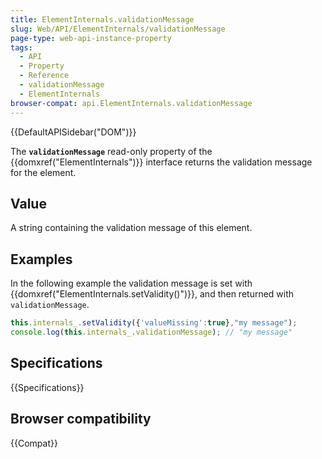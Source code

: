 ```yaml
---
title: ElementInternals.validationMessage
slug: Web/API/ElementInternals/validationMessage
page-type: web-api-instance-property
tags:
  - API
  - Property
  - Reference
  - validationMessage
  - ElementInternals
browser-compat: api.ElementInternals.validationMessage
---
```


{{DefaultAPISidebar("DOM")}}

The **`validationMessage`** read-only property of the {{domxref("ElementInternals")}} interface returns the validation message for the element.

## Value

A string containing the validation message of this element.

## Examples

In the following example the validation message is set with {{domxref("ElementInternals.setValidity()")}}, and then returned with `validationMessage`.

```js
this.internals_.setValidity({'valueMissing':true},"my message");
console.log(this.internals_.validationMessage); // "my message"
```

## Specifications

{{Specifications}}

## Browser compatibility

{{Compat}}
